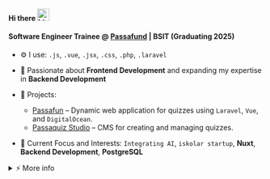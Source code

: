 #### Hi there <img src="https://user-images.githubusercontent.com/1303154/88677602-1635ba80-d120-11ea-84d8-d263ba5fc3c0.gif" width="24px" alt="hi">

#### Software Engineer Trainee @ [Passafund](https://passafund.com/) | BSIT (Graduating 2025)


- ⚙️ I use: `.js`, `.vue`, `.jsx`, `.css`, `.php`, `.laravel`
- 🚀 Passionate about **Frontend Development** and expanding my expertise in **Backend Development**
- 🌟 Projects:  
  - [Passafun](https://play.passafund.com/) – Dynamic web application for quizzes using `Laravel`, `Vue`, and `DigitalOcean`.  
  - [Passaquiz Studio](https://games.studio.passafund.com/) – CMS for creating and managing quizzes.  

- 🎯 Current Focus and Interests: `Integrating AI`, `iskolar startup`, **Nuxt**, **Backend Development**, **PostgreSQL**

<details>
<summary>⚡️ More info</summary>
<br />

- 🎓 **Education**: BS in Information Technology, graduating in 2025  
- 💻 **Technologies**: Laravel, Vue.js, ReactJS, Tailwind CSS, PostgreSQL, MySQL  
- 🌟 **Hobbies**: Exploring AI integration, learning new technologies, and building impactful projects.  

</details>
